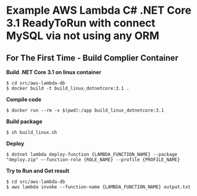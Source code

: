 # Example AWS Lambda C# .NET Core 3.1 ReadyToRun with connect MySQL via not using any ORM

## For The First Time - Build Complier Container

**Build .NET Core 3.1 on linux container**
```
$ cd src/aws-lambda-db
$ docker build -t build_linux_dotnetcore:3.1 .
```

**Compile code**
```
$ docker run --rm -v $(pwd):/app build_linux_dotnetcore:3.1
```

**Build package**
```
$ sh build_linux.sh
```

**Deploy**
```
$ dotnet lambda deploy-function {LAMBDA_FUNCTION_NAME} --package "deploy.zip" –-function-role {ROLE_NAME} --profile {PROFILE_NAME}
```

**Try to Run and Get result**
```
$ cd src/aws-lambda-db
$ aws lambda invoke --function-name {LAMBDA_FUNCTION_NAME} output.txt
```
